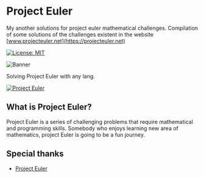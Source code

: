 # Project Euler

My another solutions for project euler mathematical challenges.
Compilation of some solutions of the challenges existent in the website [www.projecteuler.net](https://projecteuler.net)

[![License: MIT](https://img.shields.io/github/license/Qu1nel/Cardioid?color=g)](https://opensource.org/licenses/MIT)

![Banner](./.github/assets/logo.jpg)

Solving Project Euler with any lang.

[![Project Euler](https://projecteuler.net/profile/Qu1nel.png)](https://projecteuler.net/)

## What is Project Euler?

Project Euler is a series of challenging problems that require mathematical and programming skills. Somebody who enjoys learning new area of mathematics, project Euler is going to be a fun journey.


## Special thanks

* [Project Euler](http://projecteuler.net/)
